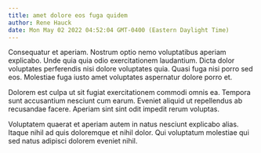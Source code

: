 ```yaml
---
title: amet dolore eos fuga quidem
author: Rene Hauck
date: Mon May 02 2022 04:52:04 GMT-0400 (Eastern Daylight Time)
---
```

Consequatur et aperiam. Nostrum optio nemo voluptatibus aperiam explicabo. Unde quia quia odio exercitationem laudantium. Dicta dolor voluptates perferendis nisi dolore voluptates quia. Quasi fuga nisi porro sed eos. Molestiae fuga iusto amet voluptates aspernatur dolore porro et.

 Dolorem est culpa ut sit fugiat exercitationem commodi omnis ea. Tempora sunt accusantium nesciunt cum earum. Eveniet aliquid ut repellendus ab recusandae facere. Aperiam sint sint odit impedit rerum voluptas.

 Voluptatem quaerat et aperiam autem in natus nesciunt explicabo alias. Itaque nihil ad quis doloremque et nihil dolor. Qui voluptatum molestiae qui sed natus adipisci dolorem eveniet nihil.